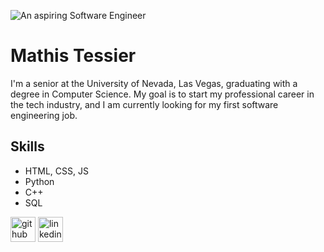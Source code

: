 ![An aspiring Software Engineer](https://arturssmirnovs.github.io/github-profile-readme-generator/images/banner.png)
# Mathis Tessier
I'm a senior at the University of Nevada, Las Vegas, graduating with a degree in Computer Science. My goal is to start my professional career in the tech industry, and I am currently looking for my first software engineering job.

## Skills
* HTML, CSS, JS
* Python 
* C++
* SQL


[<img src='https://cdn.jsdelivr.net/npm/simple-icons@3.0.1/icons/github.svg' alt='github' height='40'>](https://github.com/Mtessier809)  [<img src='https://cdn.jsdelivr.net/npm/simple-icons@3.0.1/icons/linkedin.svg' alt='linkedin' height='40'>](https://www.linkedin.com/in/mathis-tessier/)  
